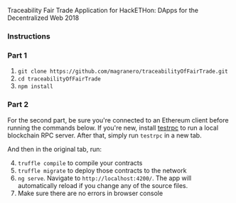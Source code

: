 Traceability Fair Trade Application for HackETHon: DApps for the Decentralized Web 2018

### Instructions

### Part 1
1. `git clone https://github.com/magranero/traceabilityOfFairTrade.git`
2. `cd traceabilityOfFairTrade`
3. `npm install`

### Part 2
For the second part, be sure you're connected to an Ethereum client before running the commands below. If you're new, install [testrpc](https://github.com/ethereumjs/testrpc) to run a local blockchain RPC server. After that, simply run `testrpc` in a new tab.

And then in the original tab, run:

4. `truffle compile` to compile your contracts
5. `truffle migrate` to deploy those contracts to the network
6. `ng serve`. Navigate to `http://localhost:4200/`. The app will automatically reload if you change any of the source files.
7. Make sure there are no errors in browser console
